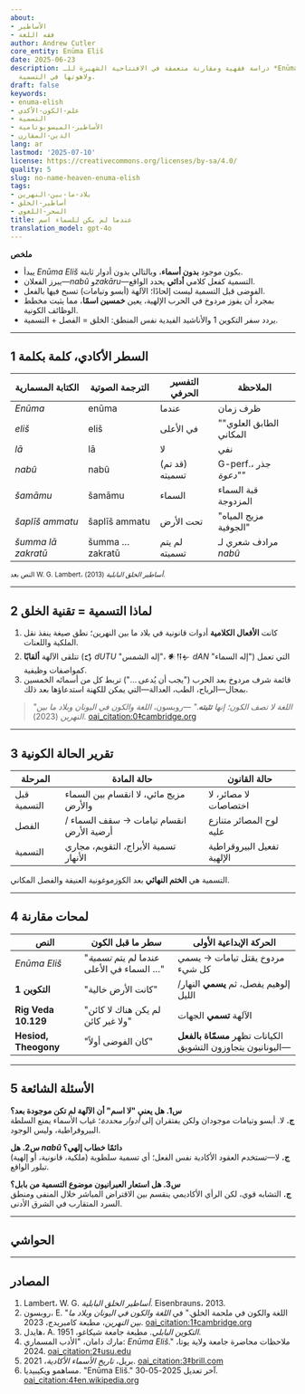 ```yaml
---
about:
- الأساطير
- فقه اللغة
author: Andrew Cutler
core_entity: Enūma Eliš
date: 2025-06-23
description: دراسة فقهية ومقارنة متعمقة في الافتتاحية الشهيرة للـ *Enūma Eliš* البابلية
  ولاهوتها في التسمية.
draft: false
keywords:
- enuma-elish
- علم-الكون-الأكدي
- التسمية
- الأساطير-الميسوبوتامية
- الدين-المقارن
lang: ar
lastmod: '2025-07-10'
license: https://creativecommons.org/licenses/by-sa/4.0/
quality: 5
slug: no-name-heaven-enuma-elish
tags:
- بلاد-ما-بين-النهرين
- أساطير-الخلق
- السحر-اللغوي
title: عندما لم يكن للسماء اسم
translation_model: gpt-4o
---
```


**ملخص**

- يبدأ *Enūma Eliš* بكون موجود **بدون أسماء**، وبالتالي بدون أدوار ثابتة.  
- يبرز الفعلان—*nabû* و*zakāru*—التسمية كفعل كلامي **أدائي** يحدد الواقع.  
- الفوضى قبل التسمية ليست إلحادًا؛ الآلهة (أبسو وتيامات) تسبح فيها بالفعل.  
- بمجرد أن يفوز مردوخ في الحرب الإلهية، يعين **خمسين اسمًا**، مما يثبت مخطط الوظائف الكونية.  
- يردد سفر التكوين 1 والأناشيد الفيدية نفس المنطق: الخلق = الفصل + التسمية.

---

## 1 السطر الأكادي، كلمة بكلمة

| الكتابة المسمارية | الترجمة الصوتية | التفسير الحرفي | الملاحظة |
|-------------------|-----------------|----------------|-----------|
| *Enūma* | enūma | عندما | ظرف زمان |
| *eliš* | eliš | في الأعلى | "الطابق العلوي" المكاني |
| *lā* | lā | لا | نفي |
| *nabû* | nabû | (قد تم) تسميته | G-perf.، جذر *"دعوة"* |
| *šamāmu* | šamāmu | السماء | قبة السماء المزدوجة |
| *šaplīš ammatu* | šaplīš ammatu | تحت الأرض | "مزيج المياه الجوفية" |
| *šumma lā zakratū* | šumma … zakratū | لم يتم تسميته | مرادف شعري لـ *nabû* |

<small>النص بعد W. G. Lambert، *أساطير الخلق البابلية* (2013).</small>

---

## 2 لماذا التسمية = تقنية الخلق

1. كانت **الأفعال الكلامية** أدوات قانونية في بلاد ما بين النهرين؛ نطق صيغة ينفذ نقل الملكية واللعنات.  
2. تتلقى الآلهة **ألقابًا** (𒌓 *dUTU* "إله الشمس"، 𒀭𒀀𒉡 *dAN* "إله السماء") التي تعمل كمواصفات وظيفية.  
3. قائمة شرف مردوخ بعد الحرب ("يجب أن يُدعى …") تربط كل من أسمائه الخمسين بمجال—الرياح، الطب، العدالة—التي يمكن للكهنة استدعاؤها بعد ذلك.  

> *"اللغة لا تصف الكون؛ إنها **تثبته**."* —روبسون، *اللغة والكون في اليونان وبلاد ما بين النهرين* (2023).  [oai_citation:0‡cambridge.org](https://www.cambridge.org/core/books/language-and-cosmos-in-greece-and-mesopotamia/language-and-cosmos-in-the-epic-of-creation/F9C41567F74F95C1F57304FBEDC150A7?utm_source=chatgpt.com)

---

## 3 تقرير الحالة الكونية

| المرحلة | حالة المادة | حالة القانون |
|---------|-------------|--------------|
| قبل التسمية | مزيج مائي، لا انقسام بين السماء والأرض | لا مصائر، لا اختصاصات |
| الفصل | انقسام تيامات → سقف السماء / أرضية الأرض | لوح المصائر متنازع عليه |
| التسمية | تسمية الأبراج، التقويم، مجاري الأنهار | تفعيل البيروقراطية الإلهية |

التسمية هي **الختم النهائي** بعد الكوزموغونية العنيفة والفصل المكاني.

---

## 4 لمحات مقارنة

| النص | سطر ما قبل الكون | الحركة الإبداعية الأولى |
|------|-------------------|--------------------------|
| *Enūma Eliš* | "عندما لم يتم *تسمية* السماء في الأعلى …" | مردوخ يقتل تيامات → يسمي كل شيء |
| **التكوين 1** | "كانت الأرض خالية" | إلوهيم يفصل، ثم **يسمي** النهار/الليل |
| **Rig Veda 10.129** | "لم يكن هناك لا كائن ولا غير كائن" | الآلهة **تسمي** الجهات |
| **Hesiod, Theogony** | "كان الفوضى أولاً" | الكيانات تظهر **مسمّاة بالفعل**—اليونانيون يتجاوزون التشويق |

---

## 5 الأسئلة الشائعة

**س1. هل يعني "لا اسم" أن الآلهة لم تكن موجودة بعد؟**  
**ج.** لا. أبسو وتيامات موجودان ولكن يفتقران إلى *أدوار محددة*؛ غياب الأسماء يمنع السلطة البيروقراطية، وليس الوجود.

**س2. هل *nabû* دائمًا خطاب إلهي؟**  
**ج.** لا—تستخدم العقود الأكادية نفس الفعل؛ أي تسمية سلطوية (ملكية، قانونية، أو إلهية) تبلور الواقع.

**س3. هل استعار العبرانيون موضوع التسمية من بابل؟**  
**ج.** التشابه قوي، لكن الرأي الأكاديمي ينقسم بين الاقتراض المباشر خلال المنفى ومنطق السرد المتقارب في الشرق الأدنى.

---

## الحواشي

[^1]: Lambert، *أساطير الخلق البابلية* (2013) ص. 231. 
[^2]: روبسون، *اللغة والكون في اليونان وبلاد ما بين النهرين* (كامبريدج، 2023). 
[^3]: هايدل، *التكوين البابلي* (1951) الفصل 2. 

---

## المصادر

1. Lambert، W. G. *أساطير الخلق البابلية*. Eisenbrauns، 2013. 
2. روبسون، E. "اللغة والكون في ملحمة الخلق." في *اللغة والكون في اليونان وبلاد ما بين النهرين*، مطبعة كامبريدج، 2023. [oai_citation:1‡cambridge.org](https://www.cambridge.org/core/books/language-and-cosmos-in-greece-and-mesopotamia/language-and-cosmos-in-the-epic-of-creation/F9C41567F74F95C1F57304FBEDC150A7) 
3. هايدل، A. *التكوين البابلي*. مطبعة جامعة شيكاغو، 1951. 
4. مارك دامان، "الأدب المسماري: *Enūma Eliš*." ملاحظات محاضرة جامعة ولاية يوتا، 2024. [oai_citation:2‡usu.edu](https://www.usu.edu/markdamen/ane/lectures/10.1.pdf) 
5. بريل، *تاريخ الأسماء الأكادية*، 2021. [oai_citation:3‡brill.com](https://brill.com/display/book/edcoll/9789004445215/BP000013.xml?language=en&srsltid=AfmBOootbSkXcBgdsX5fKz0oBE4GJjIznG0rbP0jDY2pSQ6IE6zQ4K5b) 
6. مساهمو ويكيبيديا. "Enūma Eliš." آخر تعديل 2025-05-30. [oai_citation:4‡en.wikipedia.org](https://en.wikipedia.org/wiki/En%C5%ABma_Eli%C5%A1)
